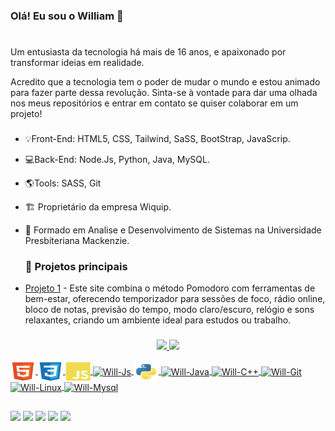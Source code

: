 ### Olá! Eu sou o William 👋 <h1>

 <p>Um entusiasta da tecnologia há mais de 16 anos, e apaixonado por transformar ideias em realidade. </p>
 <p></p>Acredito que a tecnologia tem o poder de mudar o mundo e estou animado para fazer parte dessa revolução.
 Sinta-se à vontade para dar uma olhada nos meus repositórios e entrar em contato se quiser colaborar em um projeto!</p>

 ###
  
- 💡Front-End: HTML5, CSS, Tailwind, SaSS, BootStrap, JavaScrip.
- 💻Back-End: Node.Js, Python, Java, MySQL.
- 🌎Tools: SASS, Git
- 🏗 Proprietário da empresa Wiquip.
- 🚀 Formado em Analise e Desenvolvimento de Sistemas na Universidade Presbiteriana Mackenzie.

  ### 🚀 Projetos principais
 
 - [Projeto 1](https://gellesch.github.io/Projetos/RocketSeat/Focus%20Timer%202.0/) - Este site combina o método Pomodoro com ferramentas de bem-estar, oferecendo temporizador para sessões de foco, rádio online, bloco de notas, previsão do tempo, modo claro/escuro, relógio e sons relaxantes, criando um ambiente ideal para estudos ou trabalho.

  ###
  
<div align="center">
  <a href="https://github.com/gellesch">
  <img height="180em" src="https://github-readme-stats.vercel.app/api?username=gellesch&show_icons=true&theme=dark&include_all_commits=true&count_private=true"/>
  <img height="180em" src="https://github-readme-stats.vercel.app/api/top-langs/?username=gellesch&layout=compact&langs_count=7&theme=dark"/>
</div>
  <div style="display: inline_block"><br>
  <img align="center" alt="Will-HTML" height="30" width="40" src="https://raw.githubusercontent.com/devicons/devicon/master/icons/html5/html5-original.svg">
  <img align="center" alt="Will-CSS" height="30" width="40" src="https://raw.githubusercontent.com/devicons/devicon/master/icons/css3/css3-original.svg">
  <img align="center" alt="Will-Js" height="30" width="40" src="https://raw.githubusercontent.com/devicons/devicon/master/icons/javascript/javascript-plain.svg">
  <img align="center" alt="Will-Js" height="30" width="40" src="https://cdn.jsdelivr.net/gh/devicons/devicon/icons/nodejs/nodejs-original.svg">
  <img align="center" alt="Will-Python" height="30" width="40" src="https://raw.githubusercontent.com/devicons/devicon/master/icons/python/python-original.svg">
  <img align="center" alt="Will-Java" height="30" width="60" src="https://cdn.jsdelivr.net/gh/devicons/devicon/icons/java/java-original.svg">
  <img align="center" alt="Will-C++" height="30" width="60" src="https://cdn.jsdelivr.net/gh/devicons/devicon/icons/cplusplus/cplusplus-plain.svg">
  <img align="center" alt="Will-Git" height="30" width="60" src="https://cdn.jsdelivr.net/gh/devicons/devicon/icons/git/git-original.svg">
  <img align="center" alt="Will-Linux" height="30" width="60" src="https://cdn.jsdelivr.net/gh/devicons/devicon/icons/linux/linux-original.svg">
  <img align="center" alt="Will-Mysql" height="50" width="60" src="https://cdn.jsdelivr.net/gh/devicons/devicon/icons/mysql/mysql-original-wordmark.svg">
</div>
    
  ##
 
<div> 
  <a href="https://www.instagram.com/william_gellesch/" target="_blank"><img src="https://img.shields.io/badge/-Instagram-%23E4405F?style=for-the-badge&logo=instagram&logoColor=white" target="_blank"></a>
 <a href="https://discord.com/channels/@WillGellesch" target="_blank"><img src="https://img.shields.io/badge/Discord-7289DA?style=for-the-badge&logo=discord&logoColor=white" target="_blank"></a> 
  <a href = "mailto:william.metal@gmail.com"><img src="https://img.shields.io/badge/-Gmail-%23333?style=for-the-badge&logo=gmail&logoColor=white" target="_blank"></a>
  <a href="https://www.linkedin.com/in/william-carniel-gellesch-03854899/" target="_blank"><img src="https://img.shields.io/badge/-LinkedIn-%230077B5?style=for-the-badge&logo=linkedin&logoColor=white" target="_blank"></a> 
  <a href = "https://music.youtube.com/playlist?list=PLyOBMZyGLDIMuI8ARKPcifNg0dJD2ogXQ&feature=share"><img src="https://img.shields.io/badge/YouTube_Music-FF0000?style=for-the-badge&logo=youtube-music&logoColor=white"></a>
  </div>
